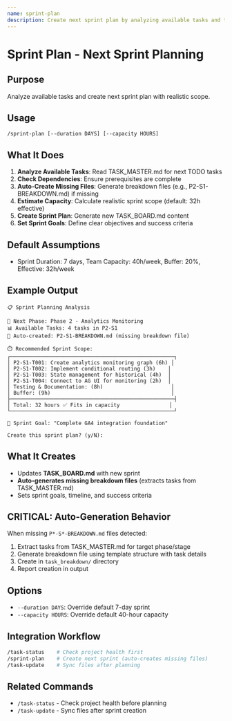 ```yaml
---
name: sprint-plan
description: Create next sprint plan by analyzing available tasks and team capacity
---
```


# Sprint Plan - Next Sprint Planning

## Purpose
Analyze available tasks and create next sprint plan with realistic scope.

## Usage
```
/sprint-plan [--duration DAYS] [--capacity HOURS]
```

## What It Does
1. **Analyze Available Tasks**: Read TASK_MASTER.md for next TODO tasks
2. **Check Dependencies**: Ensure prerequisites are complete
3. **Auto-Create Missing Files**: Generate breakdown files (e.g., P2-S1-BREAKDOWN.md) if missing
4. **Estimate Capacity**: Calculate realistic sprint scope (default: 32h effective)
5. **Create Sprint Plan**: Generate new TASK_BOARD.md content
6. **Set Sprint Goals**: Define clear objectives and success criteria

## Default Assumptions
- Sprint Duration: 7 days, Team Capacity: 40h/week, Buffer: 20%, Effective: 32h/week

## Example Output
```
📋 Sprint Planning Analysis

🎯 Next Phase: Phase 2 - Analytics Monitoring
📊 Available Tasks: 4 tasks in P2-S1
🔧 Auto-created: P2-S1-BREAKDOWN.md (missing breakdown file)

⏱️ Recommended Sprint Scope:
┌─────────────────────────────────────────────────────┐
│ P2-S1-T001: Create analytics monitoring graph (6h) │
│ P2-S1-T002: Implement conditional routing (3h)    │  
│ P2-S1-T003: State management for historical (4h)  │
│ P2-S1-T004: Connect to AG UI for monitoring (2h)  │
│ Testing & Documentation: (8h)                      │
│ Buffer: (9h)                                       │
├─────────────────────────────────────────────────────┤
│ Total: 32 hours ✅ Fits in capacity                │
└─────────────────────────────────────────────────────┘

🎯 Sprint Goal: "Complete GA4 integration foundation"

Create this sprint plan? (y/N):
```

## What It Creates
- Updates **TASK_BOARD.md** with new sprint
- **Auto-generates missing breakdown files** (extracts tasks from TASK_MASTER.md)
- Sets sprint goals, timeline, and success criteria

## **CRITICAL**: Auto-Generation Behavior
When missing `P*-S*-BREAKDOWN.md` files detected:
1. Extract tasks from TASK_MASTER.md for target phase/stage
2. Generate breakdown file using template structure with task details
3. Create in `task_breakdown/` directory
4. Report creation in output

## Options
- `--duration DAYS`: Override default 7-day sprint
- `--capacity HOURS`: Override default 40-hour capacity

## Integration Workflow
```bash
/task-status    # Check project health first
/sprint-plan    # Create next sprint (auto-creates missing files)
/task-update    # Sync files after planning
```

## Related Commands
- `/task-status` - Check project health before planning
- `/task-update` - Sync files after sprint creation